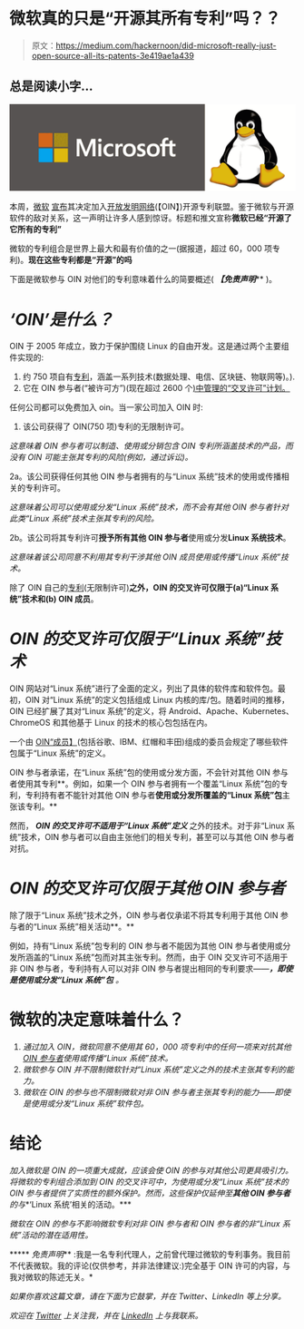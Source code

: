 # 微软真的只是“开源其所有专利”吗？？

> 原文：<https://medium.com/hackernoon/did-microsoft-really-just-open-source-all-its-patents-3e419ae1a439>

## 总是阅读小字…

![](img/034a6becff98110f9883943cbf2a33b8.png)

本周，[微软](https://hackernoon.com/tagged/microsoft) [宣布](https://azure.microsoft.com/en-us/blog/microsoft-joins-open-invention-network-to-help-protect-linux-and-open-source/)其决定加入[开放发明网络](https://www.openinventionnetwork.com/)(【OIN】)开源专利联盟。鉴于微软与开源软件的敌对关系，这一声明让许多人感到惊讶。标题和推文宣称**微软已经“开源了它所有的专利”**

微软的专利组合是世界上最大和最有价值的之一(据报道，超过 60，000 项专利)。**现在这些专利都是“开源”的吗**

下面是微软参与 OIN 对他们的专利意味着什么的简要概述( ***【免责声明***** )。

# ***‘OIN’是什么？***

OIN 于 2005 年成立，致力于保护围绕 Linux 的自由开发。这是通过两个主要组件实现的:

1.  约 750 项自有[专利](https://www.openinventionnetwork.com/about-us/us-patents-owned-by-oin/)，涵盖一系列技术(数据处理、电信、区块链、物联网等)。).
2.  它在 OIN 参与者(“被许可方”)(现在超过 2600 个[)中管理的“交叉许可”计划。](https://www.openinventionnetwork.com/community-of-licensees/)

任何公司都可以免费加入 oin。当一家公司加入 OIN 时:

1.  该公司获得了 OIN(750 项)专利的无限制许可。

*这意味着 OIN 参与者可以制造、使用或分销包含 OIN 专利所涵盖技术的产品，而没有 OIN 可能主张其专利的风险(例如，通过诉讼)。*

2a。该公司获得任何其他 OIN 参与者拥有的与“Linux 系统”技术的使用或传播相关的专利许可。

*这意味着公司可以使用或分发“Linux 系统”技术，而不会有其他 OIN 参与者针对此类“Linux 系统”技术主张其专利的风险。*

2b。该公司将其专利许可**授予所有其他 OIN 参与者**使用或分发**Linux 系统技术**。

*这意味着该公司同意不利用其专利干涉其他 OIN 成员使用或传播“Linux 系统”技术。*

除了 OIN 自己的[专利](https://www.openinventionnetwork.com/about-us/us-patents-owned-by-oin/)(无限制许可)**之外，OIN 的交叉许可仅限于(a)“Linux 系统”技术和(b) OIN 成员**。

# ***OIN 的交叉许可仅限于“Linux 系统”技术***

OIN 网站对“Linux 系统”进行了全面的定义，列出了具体的软件库和软件包。最初，OIN 对“Linux 系统”的定义包括组成 Linux 内核的库/包。随着时间的推移，OIN 已经扩展了其对“Linux 系统”的定义，将 Android、Apache、Kubernetes、ChromeOS 和其他基于 Linux 的技术的核心包包括在内。

一个由 [OIN“成员】](https://www.openinventionnetwork.com/community-of-licensees/)(包括谷歌、IBM、红帽和丰田)组成的委员会规定了哪些软件包属于“Linux 系统”的定义。

OIN 参与者承诺，在“Linux 系统”包的使用或分发方面，不会针对其他 OIN 参与者使用其专利**。例如，如果一个 OIN 参与者拥有一个覆盖“Linux 系统”包的专利，专利持有者不能针对其他 OIN 参与者**使用或分发所覆盖的“Linux 系统”包**主张该专利。**

然而， ***OIN 的交叉许可不适用于“Linux 系统”定义*** 之外的技术。对于非“Linux 系统”技术，OIN 参与者可以自由主张他们的相关专利，甚至可以与其他 OIN 参与者对抗。

# ***OIN 的交叉许可仅限于其他 OIN 参与者***

除了限于“Linux 系统”技术之外，OIN 参与者仅承诺不将其专利用于其他 OIN 参与者的“Linux 系统”相关活动**。**

例如，持有“Linux 系统”包专利的 OIN 参与者不能因为其他 OIN 参与者使用或分发所涵盖的“Linux 系统”包而对其主张专利。然而，由于 OIN 交叉许可不适用于非 OIN 参与者，专利持有人可以对非 OIN 参与者提出相同的专利要求——****，即使是使用或分发“Linux 系统”包*** 。*

# ****微软的决定意味着什么？****

1.  *通过加入 OIN，微软同意不使用其 60，000 项专利中的任何一项来对抗其他 [OIN 参与者](https://www.openinventionnetwork.com/community-of-licensees/)使用或传播“Linux 系统”技术。*
2.  *微软参与 OIN 并不限制微软针对“Linux 系统”定义之外的技术主张其专利的能力。*
3.  *微软在 OIN 的参与也不限制微软对非 OIN 参与者主张其专利的能力——即使是使用或分发“Linux 系统”软件包。*

# ****结论****

*加入微软是 OIN 的一项重大成就，应该会使 OIN 的参与对其他公司更具吸引力。将微软的专利组合添加到 OIN 的交叉许可中，为使用或分发“Linux 系统”技术的 OIN 参与者提供了实质性的额外保护。然而，这些保护仅延伸至**其他 OIN 参与者**的与**‘Linux 系统’相关的活动。***

*微软在 OIN 的参与不影响微软专利对非 OIN 参与者和 OIN 参与者的非“Linux 系统”活动的潜在适用性。*

***** *免责声明*** :我是一名专利代理人，之前曾代理过微软的专利事务。我目前不代表微软。我的评论(仅供参考，并非法律建议:)完全基于 OIN 许可的内容，与我对微软的陈述无关。*

*如果你喜欢这篇文章，请在下面为它鼓掌，并在 Twitter、LinkedIn 等上分享。*

*欢迎在 [Twitter](https://twitter.com/ArielR_IP) 上关注我，并在 [LinkedIn](https://www.linkedin.com/in/ariel-reinitz-9149b53) 上与我联系。*